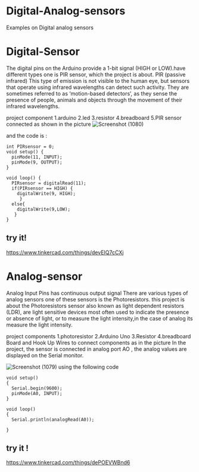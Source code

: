 # Digital-Analog-sensors
Examples on Digital analog sensors

# Digital-Sensor

The digital pins on the Arduino provide a 1-bit signal (HIGH or LOW).have different types one is PIR sensor, which the project is  about.
PIR (passive infrared)  This type of emission is not visible to the human eye, but sensors that operate using infrared wavelengths can detect such activity. They are sometimes referred to as ‘motion-based detectors’, as they sense the presence of people, animals and objects through the movement of their infrared wavelengths.

project component
1.arduino
2.led 
3.resistor 
4.breadboard
5.PIR sensor
connected as shown in the picture
![Screenshot (1080)](https://user-images.githubusercontent.com/108452991/181682332-1adfadd3-3c89-4f58-9095-981942bc94fb.png)

and the code is :
```
int PIRsensor = 0;
void setup() {
  pinMode(11, INPUT);
  pinMode(9, OUTPUT);
}

void loop() {
  PIRsensor = digitalRead(11);
  if(PIRsensor == HIGH) {
    digitalWrite(9, HIGH);
     }
  else{
    digitalWrite(9,LOW);
   }
}
```
## try it!
https://www.tinkercad.com/things/devEIQ7cCXj


# Analog-sensor
Analog Input Pins has continuous output signal There are various types of analog sensors one of these sensors is the  Photoresistors. this project is about the  Photoresistors sensor also known as light dependent resistors (LDR), are light sensitive devices most often used to indicate the presence or absence of light, or to measure the light intensity,in the case of analog its measure the light intensity.

project components
1.photoresistor
2.Arduino Uno
3.Resistor
4.breadboard‬‬ Board
and Hook Up Wires to connect components as in the picture
In the project, the sensor is connected in analog  port  AO , the analog values are displayed on the Serial monitor.

![Screenshot (1079)](https://user-images.githubusercontent.com/108452991/181673667-fb08863a-b658-48ae-a023-ae4c894df510.png)
using the following code
```
void setup()
{
  Serial.begin(9600);
  pinMode(A0, INPUT);
}

void loop()
{
  Serial.println(analogRead(A0));
  
}
```

## try it !
https://www.tinkercad.com/things/dePOEVWBnd6







